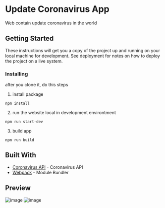# Update Coronavirus App

Web contain update coronavirus in the world

## Getting Started

These instructions will get you a copy of the project up and running on your local machine for development. See deployment for notes on how to deploy the project on a live system.


### Installing

after you clone it, do this steps

1. install package
```
npm install
```
2. run the website local in development environtment

```
npm run start-dev
```
3. build app

```
npm run build
```

## Built With

* [Coronavirus API](https://rapidapi.com/astsiatsko/api/coronavirus-monitor) - Coronavirus API
* [Webpack](https://webpack.js.org/) - Module Bundler

## Preview
![image](https://user-images.githubusercontent.com/25057235/80952609-204b6400-8e24-11ea-8d83-4be45cae192d.png)
![image](https://user-images.githubusercontent.com/25057235/80952655-31947080-8e24-11ea-93ed-c7ed4d711b70.png)


